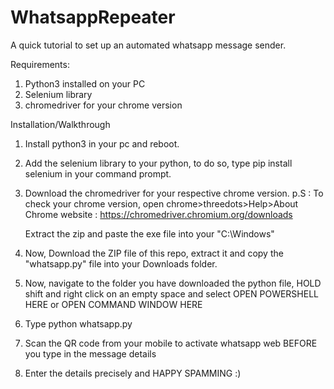 # WhatsappRepeater
A quick tutorial to set up an automated whatsapp message sender.

Requirements:
1. Python3 installed on your PC
2. Selenium library
3. chromedriver for your chrome version

Installation/Walkthrough

1. Install python3 in your pc and reboot.

2. Add the selenium library to your python, to do so, type 
        pip install selenium
   in your command prompt.
   
3. Download the chromedriver for your respective chrome version.
   p.S : To check your chrome version, open chrome>threedots>Help>About Chrome
    website : https://chromedriver.chromium.org/downloads
    
    Extract the zip and paste the exe file into your "C:\Windows"
    
4. Now, Download the ZIP file of this repo, extract it and copy the "whatsapp.py" file into your Downloads folder.

5. Now, navigate to the folder you have downloaded the python file, HOLD shift and right click on an empty space and select OPEN POWERSHELL HERE or OPEN COMMAND WINDOW HERE

6. Type
        python whatsapp.py

7. Scan the QR code from your mobile to activate whatsapp web BEFORE you type in the message details

8. Enter the details precisely and HAPPY SPAMMING :)
